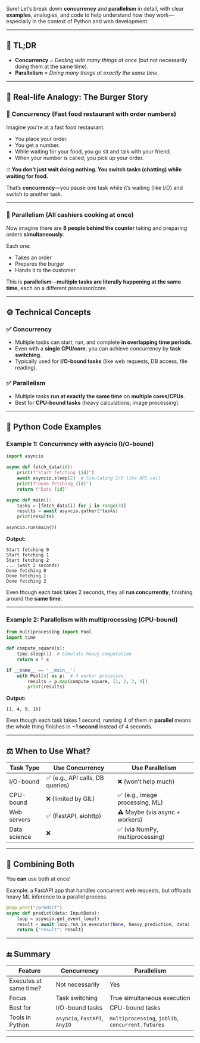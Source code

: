 Sure! Let’s break down **concurrency** and **parallelism** in detail, with clear **examples**, analogies, and code to help understand how they work—especially in the context of Python and web development.

---

## 🧠 TL;DR
- **Concurrency** = *Dealing with many things at once* (but not necessarily doing them at the same time).
- **Parallelism** = *Doing many things at exactly the same time*.

---

## 🍔 Real-life Analogy: The Burger Story

### 🔄 **Concurrency (Fast food restaurant with order numbers)**

Imagine you're at a fast food restaurant.

- You place your order.
- You get a number.
- While waiting for your food, you go sit and talk with your friend.
- When your number is called, you pick up your order.

⏱ **You don’t just wait doing nothing. You switch tasks (chatting) while waiting for food.**

That’s **concurrency**—you pause one task while it’s waiting (like I/O) and switch to another task.

---

### 🔀 **Parallelism (All cashiers cooking at once)**

Now imagine there are **8 people behind the counter** taking and preparing orders **simultaneously**.

Each one:
- Takes an order
- Prepares the burger
- Hands it to the customer

This is **parallelism**—**multiple tasks are literally happening at the same time**, each on a different processor/core.

---

## ⚙️ Technical Concepts

### ✅ **Concurrency**
- Multiple tasks can start, run, and complete **in overlapping time periods**.
- Even with a **single CPU/core**, you can achieve concurrency by **task switching**.
- Typically used for **I/O-bound tasks** (like web requests, DB access, file reading).

### ✅ **Parallelism**
- Multiple tasks **run at exactly the same time** on **multiple cores/CPUs**.
- Best for **CPU-bound tasks** (heavy calculations, image processing).

---

## 🧪 Python Code Examples

### Example 1: **Concurrency with asyncio (I/O-bound)**

```python
import asyncio

async def fetch_data(id):
    print(f"Start fetching {id}")
    await asyncio.sleep(2)  # Simulating I/O like API call
    print(f"Done fetching {id}")
    return f"Data {id}"

async def main():
    tasks = [fetch_data(i) for i in range(3)]
    results = await asyncio.gather(*tasks)
    print(results)

asyncio.run(main())
```

**Output:**
```
Start fetching 0
Start fetching 1
Start fetching 2
... (wait 2 seconds)
Done fetching 0
Done fetching 1
Done fetching 2
```

Even though each task takes 2 seconds, they all **run concurrently**, finishing around the **same time**.

---

### Example 2: **Parallelism with multiprocessing (CPU-bound)**

```python
from multiprocessing import Pool
import time

def compute_square(x):
    time.sleep(1)  # Simulate heavy computation
    return x * x

if __name__ == '__main__':
    with Pool(4) as p:  # 4 worker processes
        results = p.map(compute_square, [1, 2, 3, 4])
        print(results)
```

**Output:**
```
[1, 4, 9, 16]
```

Even though each task takes 1 second, running 4 of them in **parallel** means the whole thing finishes in **~1 second** instead of 4 seconds.

---

## ⚖️ When to Use What?

| Task Type     | Use Concurrency      | Use Parallelism         |
|---------------|----------------------|--------------------------|
| I/O-bound      | ✅ (e.g., API calls, DB queries) | ❌ (won’t help much)        |
| CPU-bound      | ❌ (limited by GIL)   | ✅ (e.g., image processing, ML) |
| Web servers    | ✅ (FastAPI, aiohttp) | ⚠️ Maybe (via async + workers) |
| Data science   | ❌                   | ✅ (via NumPy, multiprocessing) |

---

## 🤯 Combining Both

You **can** use both at once!

Example: a FastAPI app that handles concurrent web requests, but offloads heavy ML inference to a parallel process.

```python
@app.post("/predict")
async def predict(data: InputData):
    loop = asyncio.get_event_loop()
    result = await loop.run_in_executor(None, heavy_prediction, data)
    return {"result": result}
```

---

## 🔚 Summary

| Feature         | Concurrency                  | Parallelism                     |
|------------------|------------------------------|----------------------------------|
| Executes at same time? | Not necessarily             | Yes                              |
| Focus              | Task switching               | True simultaneous execution      |
| Best for           | I/O-bound tasks              | CPU-bound tasks                  |
| Tools in Python    | `asyncio`, `FastAPI`, `AnyIO`| `multiprocessing`, `joblib`, `concurrent.futures` |

---
